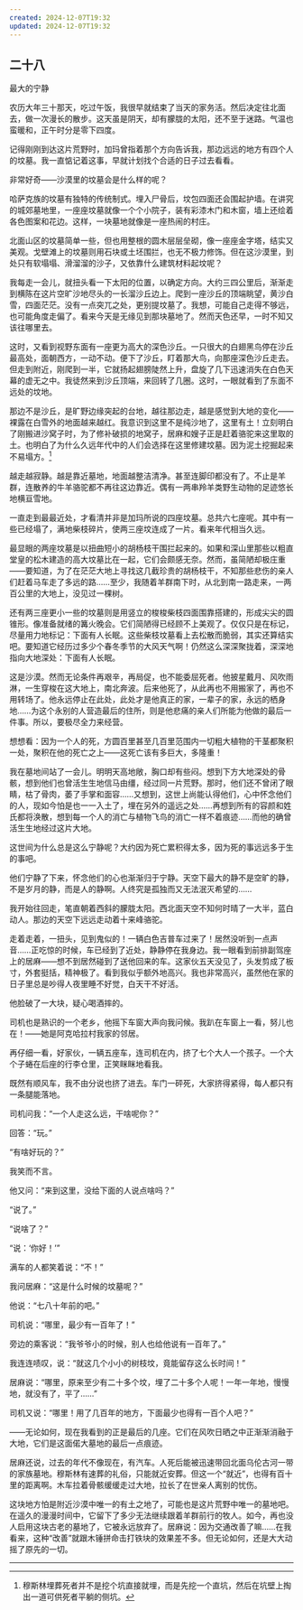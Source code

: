 ```yaml
---
created: 2024-12-07T19:32
updated: 2024-12-07T19:32
---
```

   

## 二十八  
最大的宁静

农历大年三十那天，吃过午饭，我很早就结束了当天的家务活。然后决定往北面去，做一次漫长的散步。这天虽是阴天，却有朦胧的太阳，还不至于迷路。气温也蛮暖和，正午时分是零下四度。

记得刚刚到达这片荒野时，加玛曾指着那个方向告诉我，那边远远的地方有四个人的坟墓。我一直惦记着这事，早就计划找个合适的日子过去看看。

非常好奇——沙漠里的坟墓会是什么样的呢？

哈萨克族的坟墓有独特的传统制式。埋入尸骨后，坟包四面还会围起护墙。在讲究的城郊墓地里，一座座坟墓就像一个个小院子，装有彩漆木门和木窗，墙上还绘着各色图案和花边。这样，一块墓地就像是一座热闹的村庄。

北面山区的坟墓简单一些，但也用整根的圆木层层垒砌，像一座座金字塔，结实又美观。戈壁滩上的坟墓则用石块或土坯围拦，也无不极力修饰。但在这沙漠里，到处只有软塌塌、滑溜溜的沙子，又依靠什么建筑材料起坟呢？

我每走一会儿，就扭头看一下太阳的位置，以确定方向。大约三四公里后，渐渐走到横陈在这片空旷沙地尽头的一长溜沙丘边上。爬到一座沙丘的顶端眺望，黄沙白雪，四面茫茫。没有一点突兀之处，更别提坟墓了。我想，可能自己走得不够远，也可能角度走偏了。看来今天是无缘见到那块墓地了。然而天色还早，一时不知又该往哪里去。

这时，又看到视野东面有一座更为高大的深色沙丘。一只很大的白翅黑鸟停在沙丘最高处，面朝西方，一动不动。便下了沙丘，盯着那大鸟，向那座深色沙丘走去。但走到附近，刚爬到一半，它就扬起翅膀陡然上升，盘旋了几下迅速消失在白色天幕的虚无之中。我徒然来到沙丘顶端，来回转了几圈。这时，一眼就看到了东面不远处的坟地。

那边不是沙丘，是旷野边缘突起的台地，越往那边走，越是感觉到大地的变化——裸露在白雪外的地面越来越红。我意识到这里不是纯沙地了，这里有土！立刻明白了刚搬进沙窝子时，为了修补破损的地窝子，居麻和嫂子正是赶着骆驼来这里取的土。也明白了为什么久远年代中的人们会选择在这里修建坟墓。因为泥土挖掘起来不易塌方。[^1]

越走越寂静。越是靠近墓地，地面越整洁清净。甚至连脚印都没有了。不止是羊群，连散养的牛羊骆驼都不再往这边靠近。偶有一两串羚羊类野生动物的足迹悠长地横亘雪地。

一直走到最最近处，才看清并非是加玛所说的四座坟墓。总共六七座呢。其中有一些已经塌了，满地柴枝碎片，使两三座坟连成了一片。看来年代相当久远。

最显眼的两座坟墓是以扭曲短小的胡杨枝干围拦起来的。如果和深山里那些以粗直堂皇的松木建造的高大坟墓比在一起，它们会颇感无奈。然而，虽简陋却极庄重——要知道，为了在茫茫大地上寻找这几截珍贵的胡杨枝干，不知那些悲伤的亲人们赶着马车走了多远的路……至少，我随着羊群南下时，从北到南一路走来，一两百公里的大地上，没见过一棵树。

还有两三座更小一些的坟墓则是用竖立的梭梭柴枝四面围靠搭建的，形成尖尖的圆锥形。像准备就绪的篝火晚会。它们简陋得已经顾不上美观了。仅仅只是在标记，尽量用力地标记：下面有人长眠。这些柴枝坟墓看上去松散而脆弱，其实还算结实吧。要知道它经历过多少个春冬季节的大风天气啊！仍然这么深深聚拢着，深深地指向大地深处：下面有人长眠。

这是沙漠。然而无论条件再艰辛，再局促，也不能委屈死者。他披星戴月、风吹雨淋，一生穿梭在这大地上，南北奔波。后来他死了，从此再也不用搬家了，再也不用转场了。他永远停止在此处，此处才是他真正的家，一辈子的家，永远的栖身地……为这个永别的人营造最后的住所，则是他悲痛的亲人们所能为他做的最后一件事。所以，要极尽全力来经营。

想想看：因为一个人的死，方圆百里甚至几百里范围内一切粗大植物的干茎都聚积一处，聚积在他的死亡之上——这死亡该有多巨大，多隆重！

我在墓地间站了一会儿。明明天高地敞，胸口却有些闷。想到下方大地深处的骨骸，想到他们也曾活生生地信马由缰，经过同一片荒野。那时，他们还不曾闭了眼睛，枯了骨肉，萎了手掌和面容……又想到，这世上尚能认得他们，心中怀念他们的人，现如今怕是也一一入土了，埋在另外的遥远之处……再想到所有的容颜和姓氏都将涣散，想到每一个人的消亡与植物飞鸟的消亡一样不着痕迹……而他的确曾活生生地经过这片大地。

这世间为什么总是这么宁静呢？大约因为死亡累积得太多，因为死的事远远多于生的事吧。

他们宁静了下来，怀念他们的心也渐渐归于宁静。天空下最大的静不是空旷的静，不是岁月的静，而是人的静啊。人终究是孤独而又无法泯灭希望的……

我开始往回走，笔直朝着西斜的朦胧太阳。西北面天空不知何时晴了一大半，蓝白动人。那边的天空下远远走动着十来峰骆驼。

走着走着，一扭头，见到鬼似的！一辆白色吉普车过来了！居然没听到一点声音……正吃惊的时候，车已经到了近处，静静停在我身边。我一眼看到前排副驾座上的居麻——想不到居然碰到了送他回来的车。这家伙五天没见了，头发剪成了板寸，外套挺括，精神极了。看到我似乎额外地高兴。我也非常高兴，虽然他在家的日子里总是吵得人夜里睡不好觉，白天干不好活。

他脸破了一大块，疑心喝酒摔的。

司机也是熟识的一个老乡，他摇下车窗大声向我问候。我趴在车窗上一看，努儿也在！——她是阿克哈拉村我家的邻居。

再仔细一看，好家伙，一辆五座车，连司机在内，挤了七个大人一个孩子。一个大个子蜷在后座的行李仓里，正笑眯眯地看我。

既然有顺风车，我不由分说也挤了进去。车门一砰死，大家挤得紧得，每人都只有一条腿能落地。

司机问我：“一个人走这么远，干啥呢你？”

回答：“玩。”

“有啥好玩的？”

我笑而不言。

他又问：“来到这里，没给下面的人说点啥吗？”

“说了。”

“说啥了？”

“说：‘你好！’”

满车的人都笑着说：“不！”

我问居麻：“这是什么时候的坟墓呢？”

他说：“七八十年前的吧。”

司机说：“哪里，最少有一百年了！”

旁边的乘客说：“我爷爷小的时候，别人也给他说有一百年了。”

我连连啧叹，说：“就这几个小小的树枝坟，竟能留存这么长时间！”

居麻说：“哪里，原来至少有二十多个坟，埋了二十多个人呢！一年一年地，慢慢地，就没有了，平了……”

司机又说：“哪里！用了几百年的地方，下面最少也得有一百个人吧？”

——无论如何，现在我看到的正是最后的几座。它们在风吹日晒之中正渐渐消融于大地，它们是这面偌大墓地的最后一点痕迹。

居麻还说，过去的年代不像现在，有汽车。人死后能被迅速带回北面乌伦古河一带的家族墓地。穆斯林有速葬的礼俗，只能就近安葬。但这一个“就近”，也得有百十里的距离啊。木车拉着骨骸缓缓走过大地，拉长了在世亲人离别的忧伤。

这块地方怕是附近沙漠中唯一的有土之地了，可能也是这片荒野中唯一的墓地吧。在遥久的漫漫时间中，它留下了多少无法继续跟着羊群前行的牧人。如今，再也没人启用这块古老的墓地了，它被永远放弃了。居麻说：因为交通改善了嘛……在我看来，这种“改善”就跟木锤拼命击打铁块的效果差不多。但无论如何，还是大大动摇了原先的一切。

---

[^1]: 穆斯林埋葬死者并不是挖个坑直接就埋，而是先挖一个直坑，然后在坑壁上掏出一道可供死者平躺的侧坑。